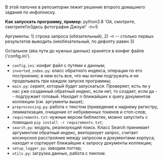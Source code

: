  В этой папочке в репозитории лежит решение второго домашнего задания по инфопоиску. <br>
 
 **Как запускать программу, пример:** python3.8 'Ой, смотрите, смотрите!\nЗдесь фотография Джоуи!' -n=5
 
 
Аргументы: 1) строка запроса (обязательный), 2) -n -- столько первых результатов выводить (необязательный, по дефолту равен 3)


Остальное (aka пути до нужных данных) хранятся в конфиг файле ('config.ini').<br>


* `config.ini`: конфиг файл с путями к данным;
* `inverted_index.py`:  класс обратного индекса, операции по его построению; в нем есть все, что мы хотим подгружать и не проделывать при каждом запуске программы;
* `main.py`: скрипт, который будет запускаться. Проверяет, есть ли у нас уже созданный обратный индекс, если нет, то создает, если да -- подгружает готовый. Находит n ближайших к query документов коллекции (см. аргументы выше);
* `preprocessing.py`: работа с текстом (приведение к ниднему регистру, лемматизация, очищение от небуквенных токенов и стоп-слов;
* `requirements.txt`: нужные версии библиотек, можно запустить с помощью `pip install -r requirements.txt`;
* `search.py`: модуль, реализующий поиск. Класс Search принимает аргументом обратный индекс, векторизует запрос, считает косинусное расстрояние между запросом и документами корпуса; находит и сортирует ближайшие к запросу документы коллекции;
* `setup_logger.py`: заводим логгер;
* `utils.py`: загрузка данных, работа с пиклом.
